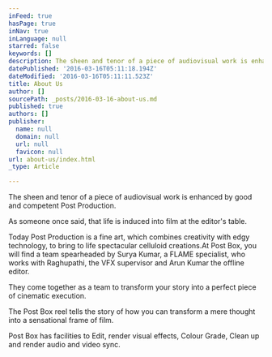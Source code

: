 ```yaml
---
inFeed: true
hasPage: true
inNav: true
inLanguage: null
starred: false
keywords: []
description: The sheen and tenor of a piece of audiovisual work is enhanced by good and competent Post Production.
datePublished: '2016-03-16T05:11:18.194Z'
dateModified: '2016-03-16T05:11:11.523Z'
title: About Us
author: []
sourcePath: _posts/2016-03-16-about-us.md
published: true
authors: []
publisher:
  name: null
  domain: null
  url: null
  favicon: null
url: about-us/index.html
_type: Article

---
```

The sheen and tenor of a piece of audiovisual work is enhanced by good and competent Post Production.

As someone once said, that life is induced into film at the editor's table.

Today Post Production is a fine art, which combines creativity with edgy technology, to bring to life spectacular celluloid creations.At Post Box, you will find a team spearheaded by Surya Kumar,  a FLAME specialist, who works with Raghupathi, the VFX supervisor and Arun Kumar the offline editor.

They come together as a team to transform your story into a perfect piece of cinematic execution.

The Post Box reel tells the story of how you can transform a mere thought into a sensational frame of film.

Post Box has facilities to Edit, render visual effects, Colour Grade, Clean up and render audio and video sync.

######